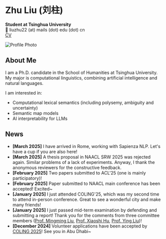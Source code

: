 # Zhu Liu (刘柱)

**Student at Tsinghua University**  
📧 liuzhu22 (at) mails (dot) edu (dot) cn  
[CV](#)

![Profile Photo](photo.jpg) <!-- Replace with actual image path -->


## About Me

I am a Ph.D. candidate in the School of Humanities at Tsinghua University. My major is computational linguistics, combining artificial intelligence and natural languages.

I am interested in:
- Computational lexical semantics (including polysemy, ambiguity and uncertainty)
- Semantic map models
- AI interpretability for LLMs


## News

- **[March 2025]** I have arrived in Rome, working with Sapienza NLP. Let's have a cup if you are also here!
- **[March 2025]** A thesis proposal in NAACL SRW 2025 was rejected again. Similar problems of a lack of experiments. Anyway, I thank the anonymous reviewers for the constructive feedback.
- **[February 2025]** Two papers submitted to ACL'25 (one is mainly participatory)!
- **[February 2025]** Paper submitted to NAACL main conference has been accepted! Excited~
- **[January 2025]** I just attended COLING'25, which was my second time to attend in-person conference. Great to see a wonderful city and make many friends!
- **[January 2025]** I just passed mid-term examination by defending and submitting a report! Thank you for the comments from three committee members ([Prof. Mingming Liu](#), [Prof. Xiaoshi Hu](#), [Prof. Ying Liu](#))!
- **[December 2024]** Volunteer applications have been accepted by [COLING 2025](https://coling2025.org)! See you in Abu Dhabi~

